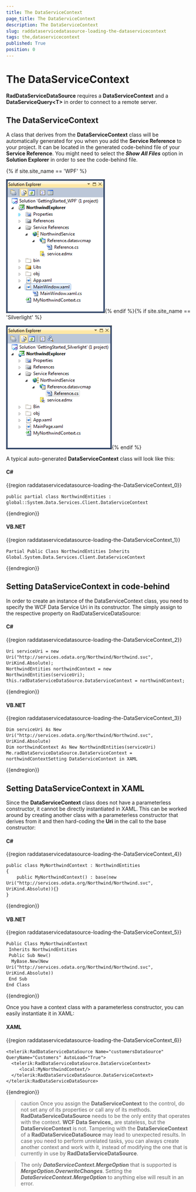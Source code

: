 ```yaml
---
title: The DataServiceContext
page_title: The DataServiceContext
description: The DataServiceContext
slug: raddataservicedatasource-loading-the-dataservicecontext
tags: the,dataservicecontext
published: True
position: 0
---
```


# The DataServiceContext



__RadDataServiceDataSource__ requires a __DataServiceContext__ and a __DataServiceQuery&lt;T&gt;__ in order to connect to a remote server. 

## The DataServiceContext

A class that derives from the __DataServiceContext__ class will be automatically generated for you when you add the __Service Reference__ to your project. It can be located in the generated code-behind file of your __Service Reference__. You might need to select the ___Show All Files___ option in __Solution Explorer__ in order to see the code-behind file. 

{% if site.site_name == 'WPF' %}

![](images/RadDataServiceDataSource_GeneratedClientCode_WPF.png){% endif %}{% if site.site_name == 'Silverlight' %}

![](images/RadDataServiceDataSource_GeneratedClientCode_SL.png){% endif %}

A typical auto-generated __DataServiceContext__ class will look like this:

#### __C#__

{{region raddataservicedatasource-loading-the-DataServiceContext_0}}

	public partial class NorthwindEntities : global::System.Data.Services.Client.DataServiceContext
{{endregion}}



#### __VB.NET__

{{region raddataservicedatasource-loading-the-DataServiceContext_1}}

	Partial Public Class NorthwindEntities Inherits Global.System.Data.Services.Client.DataServiceContext
{{endregion}}



## Setting DataServiceContext in code-behind

In order to create an instance of the DataServiceContext class, you need to specify the WCF Data Service Uri in its constructor. The simply assign to the respective property on RadDataServiceDataSource:

#### __C#__

{{region raddataservicedatasource-loading-the-DataServiceContext_2}}

	Uri serviceUri = new Uri("http://services.odata.org/Northwind/Northwind.svc", UriKind.Absolute);
	NorthwindEntities northwindContext = new NorthwindEntities(serviceUri);
	this.radDataServiceDataSource.DataServiceContext = northwindContext;
{{endregion}}



#### __VB.NET__

{{region raddataservicedatasource-loading-the-DataServiceContext_3}}

	Dim serviceUri As New Uri("http://services.odata.org/Northwind/Northwind.svc", UriKind.Absolute)
	Dim northwindContext As New NorthwindEntities(serviceUri)
	Me.radDataServiceDataSource.DataServiceContext = northwindContextSetting DataServiceContext in XAML
{{endregion}}





## Setting DataServiceContext in XAML

Since the __DataServiceContext__ class does not have a parameterless constructor, it cannot be directly instantiated in XAML. This can be worked around by creating another class with a parameterless constructor that derives from it and then hard-coding the __Uri__ in the call to the base constructor:

#### __C#__

{{region raddataservicedatasource-loading-the-DataServiceContext_4}}

	public class MyNorthwindContext : NorthwindEntities
	{
	    public MyNorthwindContext() : base(new Uri("http://services.odata.org/Northwind/Northwind.svc", UriKind.Absolute)){}
	}
{{endregion}}



#### __VB.NET__

{{region raddataservicedatasource-loading-the-DataServiceContext_5}}

	Public Class MyNorthwindContext
	 Inherits NorthwindEntities
	 Public Sub New()
	  MyBase.New(New Uri("http://services.odata.org/Northwind/Northwind.svc", UriKind.Absolute))
	 End Sub
	End Class
{{endregion}}



Once you have a context class with a parameterless constructor, you can easily instantiate it in XAML:

#### __XAML__

{{region raddataservicedatasource-loading-the-DataServiceContext_6}}

	<telerik:RadDataServiceDataSource Name="customersDataSource" QueryName="Customers" AutoLoad="True">
	  <telerik:RadDataServiceDataSource.DataServiceContext>
	     <local:MyNorthwindContext/>
	  </telerik:RadDataServiceDataSource.DataServiceContext>
	</telerik:RadDataServiceDataSource>
{{endregion}}

>caution Once you assign the __DataServiceContext__ to the control, do not set any of its properties or call any of its methods. __RadDataServiceDataSource__ needs to be the only entity that operates with the context. __WCF Data Services___ are stateless, but the __DataServiceContext__ is not. Tampering with the __DataServiceContext__ of a __RadDataServiceDataSource__ may lead to unexpected results. In case you need to perform unrelated tasks, you can always create another context and work with it, instead of modifying the one that is currently in use by __RadDataServiceDataSource__.

>The only ___DataServiceContext.MergeOption___ that is supported is ___MergeOption.OverwriteChanges___. Setting the ___DataServiceContext.MergeOption___ to anything else will result in an error.
